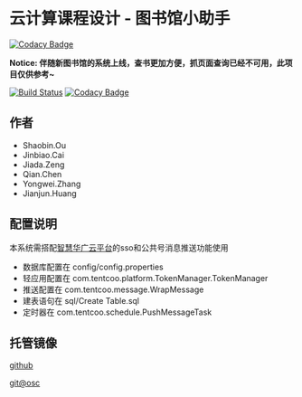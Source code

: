 # 云计算课程设计 - 图书馆小助手 #

[![Codacy Badge](https://api.codacy.com/project/badge/Grade/43a4f01ab8164a81b267b33d5a6f0ef1)](https://app.codacy.com/app/ousheobin/library_helper?utm_source=github.com&utm_medium=referral&utm_content=ousheobin/library_helper&utm_campaign=Badge_Grade_Dashboard)

**Notice: 伴随新图书馆的系统上线，查书更加方便，抓页面查询已经不可用，此项目仅供参考~**

[![Build Status](https://www.travis-ci.org/ousheobin/library_helper.svg?branch=master)](https://www.travis-ci.org/ousheobin/library_helper) [![Codacy Badge](https://api.codacy.com/project/badge/Grade/711c6f196fd04f64be3862d91f4ad440)](https://www.codacy.com/app/ousheobin/library_helper?utm_source=github.com&amp;utm_medium=referral&amp;utm_content=ousheobin/library_helper&amp;utm_campaign=Badge_Grade)

## 作者 ##

- Shaobin.Ou
- Jinbiao.Cai
- Jiada.Zeng
- Qian.Chen
- Yongwei.Zhang
- Jianjun.Huang

## 配置说明 ##

本系统需搭配[智慧华广云平台](http://weibo.gcu.edu.cn)的sso和公共号消息推送功能使用

- 数据库配置在 config/config.properties
- 轻应用配置在 com.tentcoo.platform.TokenManager.TokenManager
- 推送配置在 com.tentcoo.message.WrapMessage
- 建表语句在 sql/Create Table.sql
- 定时器在 com.tentcoo.schedule.PushMessageTask

## 托管镜像 ##

[github](https://github.com/ousheobin/library_helper)

[git@osc](https://gitee.com/ousheobun/library_helper)